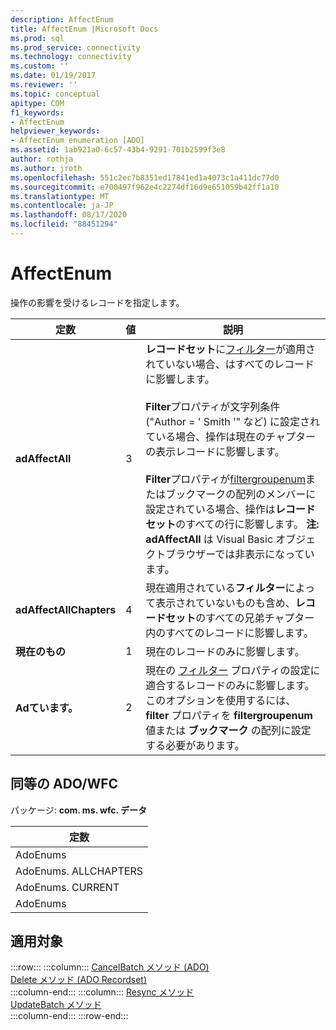 ```yaml
---
description: AffectEnum
title: AffectEnum |Microsoft Docs
ms.prod: sql
ms.prod_service: connectivity
ms.technology: connectivity
ms.custom: ''
ms.date: 01/19/2017
ms.reviewer: ''
ms.topic: conceptual
apitype: COM
f1_keywords:
- AffectEnum
helpviewer_keywords:
- AffectEnum enumeration [ADO]
ms.assetid: 1ab921a0-6c57-43b4-9291-701b2599f3e8
author: rothja
ms.author: jroth
ms.openlocfilehash: 551c2ec7b8351ed17841ed1a4073c1a411dc77d0
ms.sourcegitcommit: e700497f962e4c2274df16d9e651059b42ff1a10
ms.translationtype: MT
ms.contentlocale: ja-JP
ms.lasthandoff: 08/17/2020
ms.locfileid: "88451294"
---
```

# <a name="affectenum"></a>AffectEnum
操作の影響を受けるレコードを指定します。  
  
|定数|値|説明|  
|--------------|-----------|-----------------|  
|**adAffectAll**|3|**レコードセット**に[フィルター](../../../ado/reference/ado-api/filter-property.md)が適用されていない場合、はすべてのレコードに影響します。<br /><br /> **Filter**プロパティが文字列条件 ("Author = ' Smith '" など) に設定されている場合、操作は現在のチャプターの表示レコードに影響します。<br /><br /> **Filter**プロパティが[filtergroupenum](../../../ado/reference/ado-api/filtergroupenum.md)またはブックマークの配列のメンバーに設定されている場合、操作は**レコードセット**のすべての行に影響します。 **注: adAffectAll** は Visual Basic オブジェクトブラウザーでは非表示になっています。|  
|**adAffectAllChapters**|4|現在適用されている**フィルター**によって表示されていないものも含め、**レコードセット**のすべての兄弟チャプター内のすべてのレコードに影響します。|  
|**現在のもの**|1|現在のレコードのみに影響します。|  
|**Adています。**|2|現在の [フィルター](../../../ado/reference/ado-api/filter-property.md) プロパティの設定に適合するレコードのみに影響します。 このオプションを使用するには、 **filter** プロパティを **filtergroupenum** 値または **ブックマーク** の配列に設定する必要があります。|  
  
## <a name="adowfc-equivalent"></a>同等の ADO/WFC  
 パッケージ: **com. ms. wfc. データ**  
  
|定数|  
|--------------|  
|AdoEnums|  
|AdoEnums. ALLCHAPTERS|  
|AdoEnums. CURRENT|  
|AdoEnums|  
  
## <a name="applies-to"></a>適用対象  

:::row:::
    :::column:::
        [CancelBatch メソッド (ADO)](../../../ado/reference/ado-api/cancelbatch-method-ado.md)  
        [Delete メソッド (ADO Recordset)](../../../ado/reference/ado-api/delete-method-ado-recordset.md)  
    :::column-end:::
    :::column:::
        [Resync メソッド](../../../ado/reference/ado-api/resync-method.md)  
        [UpdateBatch メソッド](../../../ado/reference/ado-api/updatebatch-method.md)  
    :::column-end:::
:::row-end:::
